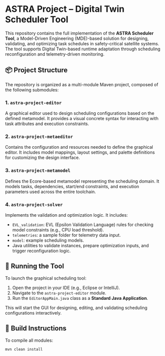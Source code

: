 # ASTRA Project – Digital Twin Scheduler Tool

This repository contains the full implementation of the **ASTRA Scheduler Tool**, a Model-Driven Engineering (MDE)-based solution for designing, validating, and optimizing task schedules in safety-critical satellite systems. The tool supports Digital Twin-based runtime adaptation through scheduling reconfiguration and telemetry-driven monitoring.

## 📦 Project Structure

The repository is organized as a multi-module Maven project, composed of the following submodules:

### 1. `astra-project-editor`
A graphical editor used to design scheduling configurations based on the defined metamodel. It provides a visual concrete syntax for interacting with task attributes and execution constraints.

### 2. `astra-project-metaeditor`
Contains the configuration and resources needed to define the graphical editor. It includes model mappings, layout settings, and palette definitions for customizing the design interface.

### 3. `astra-project-metamodel`
Defines the Ecore-based metamodel representing the scheduling domain. It models tasks, dependencies, start/end constraints, and execution parameters used across the entire toolchain.

### 4. `astra-project-solver`
Implements the validation and optimization logic. It includes:
- `EVL_validation`: EVL (Epsilon Validation Language) rules for checking model constraints (e.g., CPU load threshold).
- `telemetries`: a sample folder for telemetry data input.
- `model`: example scheduling models.
- Java utilities to validate instances, prepare optimization inputs, and trigger reconfiguration logic.

## 🚀 Running the Tool

To launch the graphical scheduling tool:

1. Open the project in your IDE (e.g., Eclipse or IntelliJ).
2. Navigate to the `astra-project-editor` module.
3. Run the `EditorAppMain.java` class as a **Standard Java Application**.

This will start the GUI for designing, editing, and validating scheduling configurations interactively.

## 🔧 Build Instructions

To compile all modules:

```bash
mvn clean install